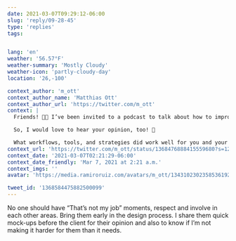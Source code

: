 ```yaml
---
date: 2021-03-07T09:29:12-06:00
slug: 'reply/09-28-45'
type: 'replies'
tags:


lang: 'en'
weather: '56.57°F'
weather-summary: 'Mostly Cloudy'
weather-icon: 'partly-cloudy-day'
location: '26,-100'

context_author: 'm_ott'
context_author_name: 'Matthias Ott'
context_author_url: 'https://twitter.com/m_ott'
context: |
  Friends! 🙌🤗 I’ve been invited to a podcast to talk about how to improve collaboration between #design and #development.

  So, I would love to hear your opinion, too! 🙏

  What workflows, tools, and strategies did work well for you and your team to create better work *together*?
context_url: 'https://twitter.com/m_ott/status/1368476888415559680?s=12'
context_date: '2021-03-07T02:21:29-06:00'
context_date_friendly: 'Mar 7, 2021 at 2:21 a.m.'
context_imgs: ''
avatar: 'https://media.ramiroruiz.com/avatars/m_ott/1343102302358536192/xdtCGwSB_bigger.jpg'

tweet_id: '1368584475882500099'
---
```

No one should have “That’s not my job” moments, respect and involve in each other areas. Bring them early in the design process. I share them quick mock-ups before the client for their opinion and also to know if I’m not making it harder for them than it needs.